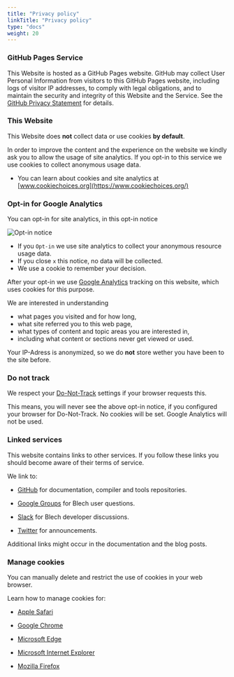 ```yaml
---
title: "Privacy policy"
linkTitle: "Privacy policy"
type: "docs"
weight: 20
---
```


### GitHub Pages Service

This Website is hosted as a GitHub Pages website. 
GitHub may collect User Personal Information from visitors to this GitHub Pages website, including logs of visitor IP addresses, to comply with legal obligations, and to maintain the security and integrity of this Website and the Service. 
See the [GitHub Privacy Statement](https://help.github.com/en/github/site-policy/github-privacy-statement) for details.


### This Website

This Website does **not** collect data or use cookies **by default**.

In order to improve the content and the experience on the website we kindly ask you to allow the usage of site analytics. If you opt-in to this service we use cookies to collect anonymous usage data.

- You can learn about cookies and site analytics at [www.cookiechoices.org](https://www.cookiechoices.org/)


### Opt-in for Google Analytics

You can opt-in for site analytics, in this opt-in notice

![Opt-in notice](../../images/opt-in-notice.png)

- If you `Opt-in` we use site analytics to collect your anonymous resource usage data.
- If you close `x` this notice, no data will be collected.
- We use a cookie to remember your decision.

After your opt-in we use [Google Analytics](https://marketingplatform.google.com/about/analytics/features/) tracking on
this website, which uses cookies for this purpose.

We are interested in understanding
- what pages you visited and for how long, 
- what site referred you to this web page,
- what types of content and topic areas you are interested in, 
- including what content or sections never get viewed or used.

Your IP-Adress is anonymized, so we do **not** store wether you have been to the site before.

### Do not track

We respect your [Do-Not-Track](https://en.wikipedia.org/wiki/Do_Not_Track) settings if your browser requests this.

This means, you will never see the above opt-in notice, if you configured your browser for Do-Not-Track.
No cookies will be set. Google Analytics will not be used.

### Linked services

This website contains links to other services. If you follow these links you should become aware of their terms of service.

We link to:

- [GitHub](https://help.github.com/en/github/site-policy/github-terms-of-service) for documentation, compiler and tools repositories.

- [Google Groups](https://policies.google.com/terms) for Blech user questions.

- [Slack](https://slack.com/terms-of-service) for Blech developer discussions.

- [Twitter](https://twitter.com/tos) for announcements.

Additional links might occur in the documentation and the blog posts.

### Manage cookies

You can manually delete and restrict the use of cookies in your web browser. 

Learn how to manage cookies for:

- [Apple Safari](https://support.apple.com/guide/safari/manage-cookies-and-website-data-sfri11471/mac)

- [Google Chrome](https://support.google.com/chrome/answer/95647?hl=en-GB&p=cpn_cookies)

- [Microsoft Edge](https://support.microsoft.com/help/4027947/microsoft-edge-delete-cookies)

- [Microsoft Internet Explorer](https://support.microsoft.com/help/17442/windows-internet-explorer-delete-manage-cookies)

- [Mozilla Firefox](https://support.mozilla.org/products/firefox/protect-your-privacy/cookies)


